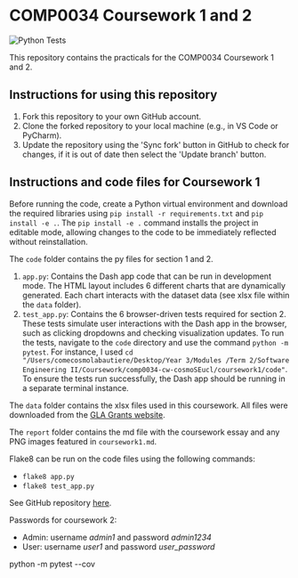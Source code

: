 # COMP0034 Coursework 1 and 2

![Python Tests](https://github.com/cosmoSEucl/cw-COMP0034/actions/workflows/pytest.yml/badge.svg)


This repository contains the practicals for the COMP0034 Coursework 1 and 2.

## Instructions for using this repository

1.  Fork this repository to your own GitHub account.
2.  Clone the forked repository to your local machine (e.g., in VS Code or PyCharm).
3.  Update the repository using the 'Sync fork' button in GitHub to check for changes, if it is out of date then select the 'Update branch' button.

## Instructions and code files for Coursework 1

Before running the code, create a Python virtual environment and download the required libraries using `pip install -r requirements.txt` and `pip install -e .`. The `pip install -e .` command installs the project in editable mode, allowing changes to the code to be immediately reflected without reinstallation.

The `code` folder contains the py files for section 1 and 2.

1.  `app.py`: Contains the Dash app code that can be run in development mode. The HTML layout includes 6 different charts that are dynamically generated. Each chart interacts with the dataset data (see xlsx file within the `data` folder).
2.  `test_app.py`: Contains the 6 browser-driven tests required for section 2. These tests simulate user interactions with the Dash app in the browser, such as clicking dropdowns and checking visualization updates. To run the tests, navigate to the `code` directory and use the command `python -m pytest`. For instance, I used `cd "/Users/comecosmolabautiere/Desktop/Year 3/Modules /Term 2/Software Engineering II/Coursework/comp0034-cw-cosmoSEucl/coursework1/code"`. To ensure the tests run successfully, the Dash app should be running in a separate terminal instance.

The `data` folder contains the xlsx files used in this coursework. All files were downloaded from the [GLA Grants website](https://data.london.gov.uk/dataset/gla-grants-data).

The `report` folder contains the md file with the coursework essay and any PNG images featured in `coursework1.md`.

Flake8 can be run on the code files using the following commands:

*   `flake8 app.py`
*   `flake8 test_app.py`

See GitHub repository [here](https://github.com/ucl-comp0035/comp0034-cw-cosmoSEucl.git). 


Passwords for coursework 2:
- Admin: username *admin1* and password *admin1234* 
- User: username *user1* and password *user_password*

python -m pytest --cov